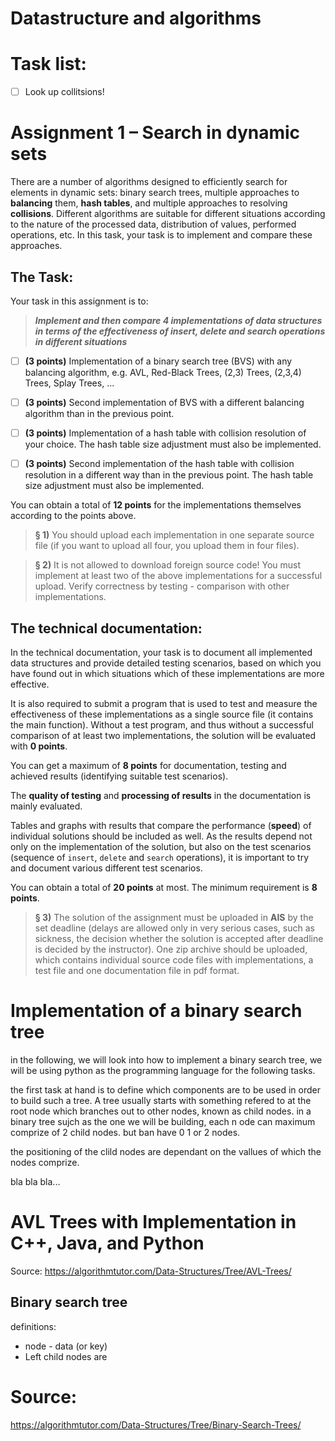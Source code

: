 # Datastructure and algorithms

# Task list:

- [ ] Look up collitsions!

# Assignment 1 – Search in dynamic sets

There are a number of algorithms designed to efficiently search for elements in dynamic sets: binary search trees, multiple approaches to **balancing** them, **hash tables**, and multiple approaches to resolving **collisions**. Different algorithms are suitable for different situations according to the nature of the processed data, distribution of values, performed operations, etc. In this task, your task is to implement and compare these approaches.

## The Task:

Your task in this assignment is to:

> ***Implement and then compare 4 implementations of data structures in terms of the effectiveness of insert, delete and search operations in different situations***
 
 - [ ] **(3 points)** Implementation of a binary search tree (BVS) with any balancing algorithm, e.g. AVL, Red-Black Trees, (2,3) Trees, (2,3,4) Trees, Splay Trees, ...

 - [ ] **(3 points)** Second implementation of BVS with a different balancing algorithm than in the previous point.

 - [ ] **(3 points)** Implementation of a hash table with collision resolution of your choice. The hash table size adjustment must also be implemented.

 - [ ] **(3 points)** Second implementation of the hash table with collision resolution in a different way than in the previous point. The hash table size adjustment must also be implemented.

You can obtain a total of **12 points** for the implementations themselves according to the points above. 

> **§ 1)** You should upload each implementation in one separate source file (if you want to upload all four, you upload them in four files). 

> **§ 2)** It is not allowed to download foreign source code! You must implement at least two of the above implementations for a successful upload. Verify correctness by testing - comparison with other implementations.

## The technical documentation: 

In the technical documentation, your task is to document all implemented data structures and provide detailed testing scenarios, based on which you have found out in which situations which of these implementations are more effective. 

It is also required to submit a program that is used to test and measure the effectiveness of these implementations as a single source file (it contains the main function). Without a test program, and thus without a successful comparison of at least two implementations, the solution will be evaluated with **0 points**. 

You can get a maximum of **8 points** for documentation, testing and achieved results (identifying suitable test scenarios). 

The **quality of testing** and **processing of results** in the documentation is mainly evaluated. 

Tables and graphs with results that compare the performance (**speed**) of individual solutions should be included as well. As the results depend not only on the implementation of the solution, but also on the test scenarios (sequence of `insert`, `delete` and `search` operations), it is important to try and document various different test scenarios.

You can obtain a total of **20 points** at most. The minimum requirement is **8 points**.

> **§ 3)**  The solution of the assignment must be uploaded in **AIS** by the set deadline (delays are allowed only in very serious cases, such as sickness, the decision whether the solution is accepted after deadline is decided by the instructor). One zip archive should be uploaded, which contains individual source code files with implementations, a test file and one documentation file in pdf format.


# Implementation of a binary search tree
in the following, we will look into how to implement a binary search tree, we will be using python as the programming language for the following tasks. 

the first task at hand is to define which components are to be used in order to build such a tree. A tree usually starts with something refered to at the root node which branches out to other nodes, known as child nodes. in a binary tree sujch as the one we will be building, each n ode can maximum comprize of 2 child nodes. but ban have 0 1 or 2 nodes. 

the positioning of the clild nodes are dependant on the vallues of which the nodes comprize. 




bla bla bla...

# AVL Trees with Implementation in C++, Java, and Python
Source: https://algorithmtutor.com/Data-Structures/Tree/AVL-Trees/

## Binary search tree

definitions: 
- node - data (or key)
- Left child nodes are











# Source: 

[1]: <https://en.wikipedia.org/wiki/Hobbit#Lifestyle> "Hobbit lifestyles"


https://algorithmtutor.com/Data-Structures/Tree/Binary-Search-Trees/


